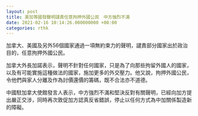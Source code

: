 ```yaml
---
layout: post
title: 美加等國發聲明譴責任意拘押外國公民　中方強烈不滿
date: 2021-02-16 10:14:26.000000000 +08:00
categories: rthk
---
```


加拿大、美國及另外56個國家通過一項無約束力的聲明，譴責部分國家出於政治目的，任意拘押外國公民。

加拿大外長加諾表示，聲明不針對任何國家，只是為了向那些拘留外國人的國家，以及有可能實施這種做法的國家，施加更多的外交壓力。他又說，拘押外國公民，令他們與家人分離及作為討價還價的籌碼，既不合法亦不道德。

中國駐加拿大使館發言人表示，中方強烈不滿和堅決反對有關聲明，已經向加方提出嚴正交涉，同時再次敦促加方認真反省錯誤，停止以任何方式為中加關係製造新的障礙。
